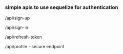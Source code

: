 ### simple apis to use sequelize for authentication ###

/api/sign-up

/api/sign-in

/api/refresh-token


/api/profile - secure endpoint